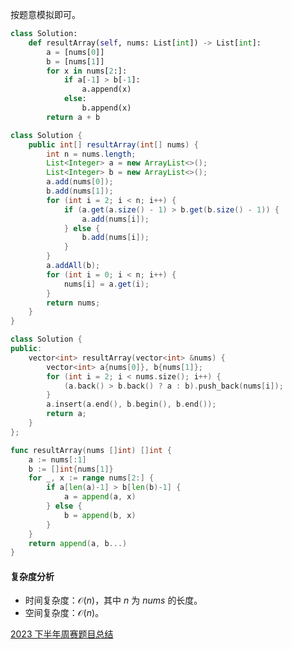 按题意模拟即可。

```py [sol-Python3]
class Solution:
    def resultArray(self, nums: List[int]) -> List[int]:
        a = [nums[0]]
        b = [nums[1]]
        for x in nums[2:]:
            if a[-1] > b[-1]:
                a.append(x)
            else:
                b.append(x)
        return a + b
```

```java [sol-Java]
class Solution {
    public int[] resultArray(int[] nums) {
        int n = nums.length;
        List<Integer> a = new ArrayList<>();
        List<Integer> b = new ArrayList<>();
        a.add(nums[0]);
        b.add(nums[1]);
        for (int i = 2; i < n; i++) {
            if (a.get(a.size() - 1) > b.get(b.size() - 1)) {
                a.add(nums[i]);
            } else {
                b.add(nums[i]);
            }
        }
        a.addAll(b);
        for (int i = 0; i < n; i++) {
            nums[i] = a.get(i);
        }
        return nums;
    }
}
```

```cpp [sol-C++]
class Solution {
public:
    vector<int> resultArray(vector<int> &nums) {
        vector<int> a{nums[0]}, b{nums[1]};
        for (int i = 2; i < nums.size(); i++) {
            (a.back() > b.back() ? a : b).push_back(nums[i]);
        }
        a.insert(a.end(), b.begin(), b.end());
        return a;
    }
};
```

```go [sol-Go]
func resultArray(nums []int) []int {
	a := nums[:1]
	b := []int{nums[1]}
	for _, x := range nums[2:] {
		if a[len(a)-1] > b[len(b)-1] {
			a = append(a, x)
		} else {
			b = append(b, x)
		}
	}
	return append(a, b...)
}
```

#### 复杂度分析

- 时间复杂度：$\mathcal{O}(n)$，其中 $n$ 为 $\textit{nums}$ 的长度。
- 空间复杂度：$\mathcal{O}(n)$。

[2023 下半年周赛题目总结](https://leetcode.cn/circle/discuss/lUu0KB/)
